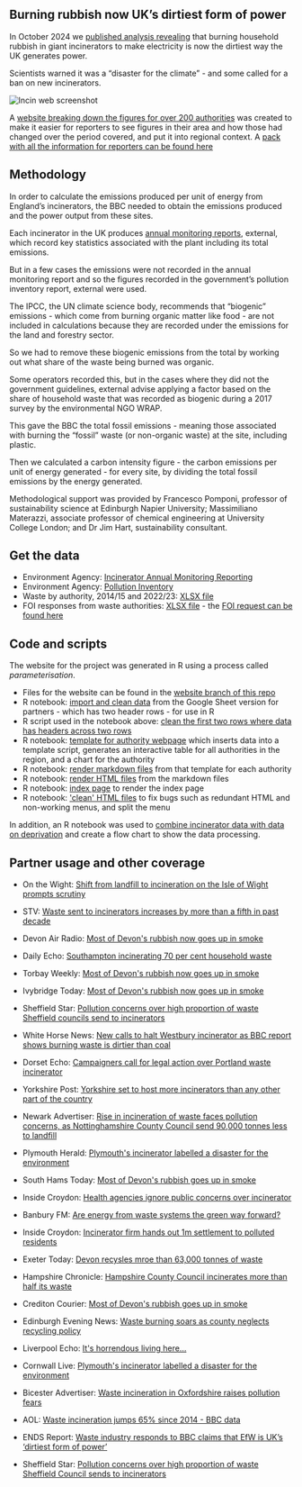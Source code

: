 ## Burning rubbish now UK’s dirtiest form of power

In October 2024 we [published analysis revealing](https://www.bbc.co.uk/news/articles/cp3wxgje5pwo) that burning household rubbish in giant incinerators to make electricity is now the dirtiest way the UK generates power.

Scientists warned it was a “disaster for the climate” - and some called for a ban on new incinerators.

![Incin web screenshot](https://github.com/user-attachments/assets/b7206ad8-e2d2-4990-9da1-a99d7f4a212f)

A [website breaking down the figures for over 200 authorities](https://hospitalbuildings.github.io/site2/index.html) was created to make it easier for reporters to see figures in their area and how those had changed over the period covered, and put it into regional context. A [pack with all the information for reporters can be found here](https://github.com/BBC-Data-Unit/incinerators/blob/main/SDU_The%20rise%20in%20incineration%20across%20the%20UK.pdf)

## Methodology

In order to calculate the emissions produced per unit of energy from England’s incinerators, the BBC needed to obtain the emissions produced and the power output from these sites.

Each incinerator in the UK produces [annual monitoring reports](https://www.data.gov.uk/dataset/0de19ba3-9c2f-417c-b092-4a6baaf9744d/incinerator-annual-monitoring-reporting), external, which record key statistics associated with the plant including its total emissions.

But in a few cases the emissions were not recorded in the annual monitoring report and so the figures recorded in the government’s pollution inventory report, external were used.

The IPCC, the UN climate science body, recommends that “biogenic” emissions - which come from burning organic matter like food - are not included in calculations because they are recorded under the emissions for the land and forestry sector.

So we had to remove these biogenic emissions from the total by working out what share of the waste being burned was organic.

Some operators recorded this, but in the cases where they did not the government guidelines, external advise applying a factor based on the share of household waste that was recorded as biogenic during a 2017 survey by the environmental NGO WRAP.

This gave the BBC the total fossil emissions - meaning those associated with burning the “fossil” waste (or non-organic waste) at the site, including plastic.

Then we calculated a carbon intensity figure - the carbon emissions per unit of energy generated - for every site, by dividing the total fossil emissions by the energy generated.

Methodological support was provided by Francesco Pomponi, professor of sustainability science at Edinburgh Napier University; Massimiliano Materazzi, associate professor of chemical engineering at University College London; and Dr Jim Hart, sustainability consultant.

## Get the data

* Environment Agency: [Incinerator Annual Monitoring Reporting](https://www.data.gov.uk/dataset/0de19ba3-9c2f-417c-b092-4a6baaf9744d/incinerator-annual-monitoring-reporting)
* Environment Agency: [Pollution Inventory](https://www.data.gov.uk/dataset/cfd94301-a2f2-48a2-9915-e477ca6d8b7e/pollution-inventory)
* Waste by authority, 2014/15 and 2022/23: [XLSX file](https://github.com/BBC-Data-Unit/incinerators/blob/main/data/Incinerators%20for%20sharing%20-%20PARAMETERISATION%20VERSION.xlsx)
* FOI responses from waste authorities: [XLSX file](https://github.com/BBC-Data-Unit/incinerators/blob/main/data/incineration%20FOI.xlsx) - the [FOI request can be found here](https://github.com/BBC-Data-Unit/incinerators/blob/main/data/Incinerator%20FOI.docx)

## Code and scripts

The website for the project was generated in R using a process called *parameterisation*.

* Files for the website can be found in the [website branch of this repo](https://github.com/BBC-Data-Unit/incinerators/tree/website)
* R notebook: [import and clean data](https://github.com/BBC-Data-Unit/incinerators/blob/main/code/00reshape.Rmd) from the Google Sheet version for partners - which has two header rows - for use in R
* R script used in the notebook above: [clean the first two rows where data has headers across two rows](https://github.com/BBC-Data-Unit/incinerators/blob/main/code/clean2rows.R)
* R notebook: [template for authority webpage](https://github.com/BBC-Data-Unit/incinerators/blob/main/code/01templateBYLA.Rmd) which inserts data into a template script, generates an interactive table for all authorities in the region, and a chart for the authority
* R notebook: [render markdown files](https://github.com/BBC-Data-Unit/incinerators/blob/main/code/02render.Rmd) from that template for each authority
* R notebook: [render HTML files](https://github.com/BBC-Data-Unit/incinerators/blob/main/code/03renderhtml.Rmd) from the markdown files
* R notebook: [index page](https://github.com/BBC-Data-Unit/incinerators/blob/main/code/index.Rmd) to render the index page
* R notebook: ['clean' HTML files](https://github.com/BBC-Data-Unit/incinerators/blob/main/code/04cleaning.Rmd) to fix bugs such as redundant HTML and non-working menus, and split the menu

In addition, an R notebook was used to [combine incinerator data with data on deprivation](https://github.com/BBC-Data-Unit/incinerators/blob/main/code/incineratorsIMD.Rmd) and create a flow chart to show the data processing.

## Partner usage and other coverage

* On the Wight: [Shift from landfill to incineration on the Isle of Wight prompts scrutiny](https://onthewight.com/shift-from-landfill-to-incineration-on-the-isle-of-wight-prompts-scrutiny/)

* STV: [Waste sent to incinerators increases by more than a fifth in past decade](https://news.stv.tv/north/waste-sent-to-incinerators-increases-by-more-than-fifth-in-past-decade-figures-show)

* Devon Air Radio: [Most of Devon's rubbish now goes up in smoke](https://www.devonairradio.com/news/devon-news/most-of-devons-rubbish-now-goes-up-in-smoke/)

* Daily Echo: [Southampton incinerating 70 per cent household waste](https://www.dailyecho.co.uk/news/24648943.southampton-incinerating-70-per-cent-household-waste/)

* Torbay Weekly: [Most of Devon's rubbish now goes up in smoke](https://www.torbayweekly.co.uk/news/local-news/1629706/most-of-devons-rubbish-now-goes-up-in-smoke.html)

* Ivybridge Today: [Most of Devon's rubbish now goes up in smoke](https://www.ivybridge-today.co.uk/news/most-of-devons-rubbish-now-goes-up-in-smoke-728036)

* Sheffield Star: [Pollution concerns over high proportion of waste Sheffield councils send to incinerators](https://www.thestar.co.uk/news/environment/pollution-concerns-over-high-proportion-of-waste-sheffield-council-sends-to-incinerators-4824881)

* White Horse News: [New calls to halt Westbury incinerator as BBC report shows burning waste is dirtier than coal](https://whitehorsenews.co.uk/new-calls-to-halt-westbury-incinerator-as-bbc-report-shows-waste-burning-is-dirtier-than-coal/)

* Dorset Echo: [Campaigners call for legal action over Portland waste incinerator](https://www.dorsetecho.co.uk/news/24652731.campaigners-legal-action-portland-waste-incinerator/)

* Yorkshire Post: [Yorkshire set to host more incinerators than any other part of the country](https://www.yorkshirepost.co.uk/news/environment/yorkshire-set-to-host-more-incinerators-than-any-other-part-of-the-country-4826138)

* Newark Advertiser: [Rise in incineration of waste faces pollution concerns, as Nottinghamshire County Council send 90,000 tonnes less to landfill](https://www.newarkadvertiser.co.uk/news/90-000-tonnes-less-waste-going-to-landfill-but-alternative-9387639/)

* Plymouth Herald: [Plymouth's incinerator labelled a disaster for the environment](https://www.plymouthherald.co.uk/news/plymouth-news/plymouths-incinerator-labelled-disaster-environment-9634115)

* South Hams Today: [Most of Devon's rubbish goes up in smoke](https://www.southhams-today.co.uk/news/most-of-devons-rubbish-now-goes-up-in-smoke-728036)

* Inside Croydon: [Health agencies ignore public concerns over incinerator](https://insidecroydon.com/2024/10/15/health-agencies-ignored-publics-concerns-on-incinerator/)

* Banbury FM: [Are energy from waste systems the green way forward?](https://banburyfm.com/news/are-energy-from-waste-systems-the-green-way-forward/)

* Inside Croydon: [Incinerator firm hands out 1m settlement to polluted residents](https://insidecroydon.com/2024/10/16/incinerator-firm-hands-out-1m-settlement-to-polluted-residents/)

* Exeter Today: [Devon recysles mroe than 63,000 tonnes of waste](https://www.exetertoday.co.uk/news/local-news/1630001/devon-recycles-more-than-63-000-tonnes-of-waste.html)

* Hampshire Chronicle: [Hampshire County Council incinerates more than half its waste](https://www.hampshirechronicle.co.uk/news/24653459.hampshire-county-council-incinerates-half-waste/)

* Crediton Courier: [Most of Devon's rubbish goes up in smoke](https://www.creditoncourier.co.uk/news/most-of-devons-rubbish-now-goes-up-in-smoke-new-figures-show-730109)

* Edinburgh Evening News: [Waste burning soars as county neglects recycling policy](https://www.pressreader.com/uk/edinburgh-evening-news/20241021/281767044694692?srsltid=AfmBOoqEXN42EI4MN3gLuZNhKaPBiga0z55lXsfXweWopAxLprKB91vf)

* Liverpool Echo: [It's horrendous living here...](https://www.liverpoolecho.co.uk/news/liverpool-news/its-horrendous-living-here-ive-30178296)

* Cornwall Live: [Plymouth's incinerator labelled a disaster for the environment](https://www.cornwalllive.com/news/local-news/plymouths-incinerator-labelled-disaster-environment-9634115)

* Bicester Advertiser: [Waste incineration in Oxfordshire raises pollution fears](https://www.bicesteradvertiser.net/news/24663073.waste-incineration-oxfordshire-raises-pollution-fears/)

* AOL: [Waste incineration jumps 65% since 2014 - BBC data](https://www.aol.com/waste-incineration-jumps-65-since-192039930.html)
* ENDS Report: [Waste industry responds to BBC claims that EfW is UK’s ‘dirtiest form of power’](https://www.endsreport.com/article/1892343/waste-industry-responds-bbc-claims-efw-uks-dirtiest-form-power)
* Sheffield Star: [Pollution concerns over high proportion of waste Sheffield Council sends to incinerators](https://www.thestar.co.uk/news/environment/pollution-concerns-over-high-proportion-of-waste-sheffield-council-sends-to-incinerators-4824881)

